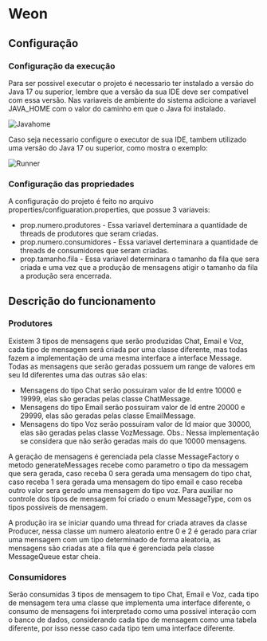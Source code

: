 # Weon

## Configuração
### Configuração da execução
Para ser possivel executar o projeto é necessario ter instalado a versão do Java 17 ou superior, lembre que a versão da sua IDE deve ser compativel com essa versão.
Nas variaveis de ambiente do sistema adicione a variavel JAVA_HOME com o valor do caminho em que o Java foi instalado.

![Javahome](https://github.com/Rowmad/Weon/assets/32908000/5f73c13e-cbdc-4327-842b-a3c86a889235)

Caso seja necessario configure o executor de sua IDE, tambem utilizado uma versão do Java 17 ou superior, como mostra o exemplo:

![Runner](https://github.com/Rowmad/Weon/assets/32908000/905dab91-159c-4737-9c3e-e90a8a6b6b7d)

### Configuração das propriedades
A configuração do projeto é feito no arquivo properties/configuaration.properties, que possue 3 variaveis:
* prop.numero.produtores - Essa variavel derteminara a quantidade de threads de produtores que seram criadas.
* prop.numero.consumidores - Essa variavel derteminara a quantidade de threads de consumidores que seram criadas.
* prop.tamanho.fila - Essa variavel determinara o tamanho da fila que sera criada e uma vez que a produção de mensagens atigir o tamanho da fila a produção sera encerrada.

## Descrição do funcionamento
### Produtores
Existem 3 tipos de mensagens que serão produzidas Chat, Email e Voz, cada tipo de mensagem será criada por uma classe diferente, mas todas fazem a implementação de uma mesma interface a interface Message. Todas as mensagens que serão geradas possuem um range de valores em seu Id diferentes uma das outras são elas:
* Mensagens do tipo Chat serão possuiram valor de Id entre 10000 e 19999, elas são geradas pelas classe ChatMessage.
* Mensagens do tipo Email serão possuiram valor de Id entre 20000 e 29999, elas são geradas pelas classe EmailMessage.
* Mensagens do tipo Voz serão possuiram valor de Id maior que 30000, elas são geradas pelas classe VozMessage.
Obs.: Nessa implementação se considera que não serão geradas mais do que 10000 mensagens.

A geração de mensagens é gerenciada pela classe MessageFactory o metodo generateMessages recebe como parametro o tipo da messagem que sera gerada, caso receba 0 sera gerada uma mensagem do tipo chat, caso receba 1 sera gerada uma mensagem do tipo email e caso receba outro valor sera gerado uma mensagem do tipo voz. Para auxiliar no controle dos tipos de mensagem foi criado o enum MessageType, com os tipos possiveis de mensagem.

A produção ira se iniciar quando uma thread for criada atraves da classe Producer, nessa classe um numero aleatorio entre 0 e 2 é gerado para criar uma mensagem com um tipo determinado de forma aleatoria, as mensagens são criadas ate a fila que é gerenciada pela classe MessageQueue estar cheia.  

### Consumidores
Serão consumidas 3 tipos de mensagem to tipo Chat, Email e Voz, cada tipo de mensagem tera uma classe que implementa uma interface diferente, o consumo de mensagens foi interpretado como uma possivel interação com o banco de dados, considerando cada tipo de mensagem como uma tabela diferente, por isso nesse caso cada tipo tem uma interface diferente. 
